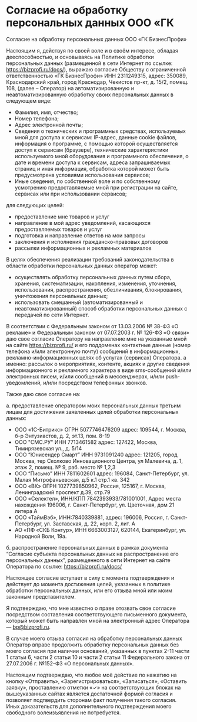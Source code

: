# Cогласие на обработку персональных данных ООО «ГК
Cогласие на обработку персональных данных ООО «ГК БизнесПрофи»

Настоящим я, действуя по своей воле и в своём интересе, обладая дееспособностью, и основываясь на Политике обработки персональных данных (размещенной в сети Интернет по ссылке: https://bizprofi.ru/docs/), выражаю согласие Обществу с ограниченной ответственностью «ГК БизнесПрофи» ИНН 2311249315, адрес: 350089, Краснодарский край, город Краснодар, Чекистов пр-кт, д. 15/2, помещ. 108, (далее – Оператор) на автоматизированную и неавтоматизированную обработку своих персональных данных в следующем виде:
- Фамилия, имя, отчество;
- Номер телефона;
- Адрес электронной почты;
- Сведения о технических и программных средствах, используемых мной для доступа к сервисам: IP-адрес, данные cookie файлов, информация о программе, с помощью которой осуществляется доступ к сервисам (браузере), технические характеристики используемого мной оборудования и программного обеспечения, о дате и времени доступа к сервисам, адреса запрашиваемых страниц и иная информация, обработка которой может быть предусмотрена условиями использования сервисов;
- Иные сведения, по собственной воле и по собственному усмотрению предоставляемые мной при регистрации на сайте, сервисах или при использовании сервисов;

для следующих целей:
- предоставление мне товаров и услуг
- направление в мой адрес уведомлений, касающихся предоставляемых товаров и услуг
- подготовка и направление ответов на мои запросы
- заключения и исполнения гражданско-правовых договоров
- рассылки информационных и рекламных материалов

В целях обеспечения реализации требований законодательства в области обработки персональных данных оператор может:
- осуществлять обработку персональных данных путем сбора, хранения, систематизации, накопления, изменения, уточнения, использования, распространения, обезличивания, блокирования, уничтожения персональных данных;
- использовать смешанный (автоматизированный и неавтоматизированный) способ обработки персональных данных с передачей по сети Интернет.

В соответствии с Федеральным законом от 13.03.2006 № 38-ФЗ «О рекламе» и Федеральным законом от 07.07.2003 г. № 126-ФЗ «О связи» даю свое согласие Оператору на направление мне на указанные мной на сайте https://bizprofi.ru/ и его поддоменах контактные данные (номер телефона и/или электронную почту) сообщений в информационных, рекламно-информационных целях об услугах (сервисах) Оператора. а именно: рассылок о мероприятиях, контенте, акциях и другие сведения информационного и рекламного характера в виде sms-сообщений и/или электронных писем, и/или сообщений в мессенджерах, и/или push-уведомлений, и/или посредством телефонных звонков.

Также даю свое согласие на:

а. предоставление оператором моих персональных данных третьим лицам для достижения заявленных целей обработки персональных данных:
- ООО «1С-Битрикс» ОГРН 5077746476209 адрес: 109544, г. Москва, б-р Энтузиастов, д. 2, эт.13, пом. 8-19
- ООО "СМС.РУ" ИНН 7713461582 адрес: 127422, Москва, Тимирязевская ул., д. 5/14
- ООО “Юнисендер Смарт” ИНН 9731091240 адрес: 121205, город Москва, тер Сколково Инновационного Центра, ул Малевича, д. 1, этаж 2, помещ. № 9, раб. место № 1,2,3
- ООО “Письмо” ИНН 7811602601 адрес: 196084, Санкт-Петербург, ул. Малая Митрофаньевская, д.5 к.1 стр.1 кв. 342
- ООО «ВК» ОГРН 1027739850962, Россия, 125167, г. Москва, Ленинградский проспект д.39, стр.79
- ООО «Селектел», ИНН/КПП 7842393933/781001001, Адрес места нахождения 196006, г. Санкт-Петербург, ул. Цветочная, дом 21 литера А
- ООО «ТаймВэб», ИНН:7840339881, адрес: 196006, Россия, г. Санкт-Петербург, ул. Заставская, д. 22, корп. 2, лит. А
- АО «ПФ «СКБ Контур», ИНН 6663003127, 620144, Екатеринбург, ул. Народной Воли, 19а.

б. распространение персональных данных в рамках документа “Согласие субъекта персональных данных на распространение его персональных данных”, размещенного в сети Интернет на сайте Оператора по ссылке: https://bizprofi.ru/docs/

Настоящее согласие вступает в силу с момента подтверждения и действует до момента достижения целей, указанных в политике обработки персональных данных, или его отзыва мной или моим законным представителем.

Я подтверждаю, что мне известно о праве отозвать свое согласие посредством составления соответствующего письменного документа, который может быть направлен мной на электронный адрес Оператора — bp@bizprofi.ru.

В случае моего отзыва согласия на обработку персональных данных Оператор вправе продолжить обработку персональных данных без моего согласия при наличии оснований, указанных в пунктах 2-11 части 1 статьи 6, части 2 статьи 10 и части 2 статьи 11 Федерального закона от 27.07.2006 г. №152-ФЗ «О персональных данных».

Настоящим подтверждаю, что любое моё действие по нажатию на кнопку «Отправить», «Зарегистрироваться», «Записаться», «Оставить заявку», проставлению отметки «✓» на соответствующих блоках на вышеуказанных сайтах является достаточной формой согласия и позволяет подтвердить сторонам факт получения такого согласия. Иных доказательств для дополнительного подтверждения моего свободного волеизъявления не потребуется.